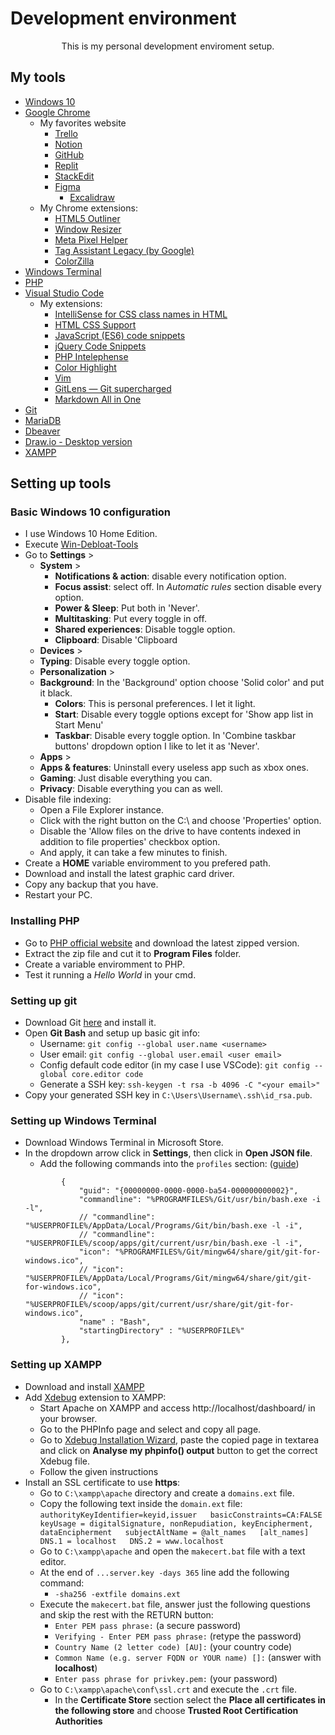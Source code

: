 # Development environment

<p style="text-align: center">This is my personal development enviroment setup.</p>

## My tools 
- [Windows 10](https://www.microsoft.com/pt-br/software-download/windows10)
- [Google Chrome](https://www.google.com/chrome/)
	- My favorites website 
		- [Trello](https://trello.com/pt-BR)
	  - [Notion](https://www.notion.so/)
	  - [GitHub](https://github.com/)
	  - [Replit](https://replit.com/)
	  - [StackEdit](https://stackedit.io/)
	  - [Figma](https://www.figma.com/)
		- [Excalidraw](https://excalidraw.com/)
	- My Chrome extensions: 
		- [HTML5 Outliner](https://chrome.google.com/webstore/detail/html5-outliner/afoibpobokebhgfnknfndkgemglggomo)
		- [Window Resizer](https://chrome.google.com/webstore/detail/window-resizer/kkelicaakdanhinjdeammmilcgefonfh)
		- [Meta Pixel Helper](https://chrome.google.com/webstore/detail/meta-pixel-helper/fdgfkebogiimcoedlicjlajpkdmockpc)
		- [Tag Assistant Legacy (by Google)](https://chrome.google.com/webstore/detail/tag-assistant-legacy-by-g/kejbdjndbnbjgmefkgdddjlbokphdefk?hl=pt-br)
		- [ColorZilla](https://chrome.google.com/webstore/detail/colorzilla/bhlhnicpbhignbdhedgjhgdocnmhomnp?gclid=EAIaIQobChMIxLmy96jt-wIVI0FIAB33mwoDEAAYASAAEgJrqPD_BwE)
- [Windows Terminal](https://apps.microsoft.com/store/detail/windows-terminal/9N0DX20HK701)
- [PHP](https://www.php.net/downloads)
- [Visual Studio Code](https://code.visualstudio.com/)
	- My extensions: 
		- [IntelliSense for CSS class names in HTML](https://marketplace.visualstudio.com/items?itemName=Zignd.html-css-class-completion)
		- [HTML CSS Support](https://marketplace.visualstudio.com/items?itemName=ecmel.vscode-html-css)
		- [JavaScript (ES6) code snippets](https://marketplace.visualstudio.com/items?itemName=xabikos.JavaScriptSnippets)
		- [jQuery Code Snippets](https://marketplace.visualstudio.com/items?itemName=donjayamanne.jquerysnippets)
		- [PHP Intelephense](https://marketplace.visualstudio.com/items?itemName=bmewburn.vscode-intelephense-client)
		- [Color Highlight](https://marketplace.visualstudio.com/items?itemName=naumovs.color-highlight)
		- [Vim](https://marketplace.visualstudio.com/items?itemName=vscodevim.vim)
		- [GitLens — Git supercharged](https://marketplace.visualstudio.com/items?itemName=eamodio.gitlens)
		- [Markdown All in One](https://marketplace.visualstudio.com/items?itemName=yzhang.markdown-all-in-one)
- [Git](https://git-scm.com/)
- [MariaDB](https://mariadb.org/download/?t=mariadb&p=mariadb&r=10.11.2&os=windows&cpu=x86_64&pkg=msi&m=fder)
- [Dbeaver](https://dbeaver.io/download/)
- [Draw.io - Desktop version](https://www.diagrams.net/)
- [XAMPP](https://www.apachefriends.org/download.html)

## Setting up tools 
### Basic Windows 10 configuration
- I use Windows 10 Home Edition.
- Execute [Win-Debloat-Tools](https://github.com/LeDragoX/Win-Debloat-Tools)
- Go to **Settings** >
	- **System** >
		- **Notifications & action**: disable every notification option.
    	- **Focus assist**: select off. In <em>Automatic rules</em> section disable every option.
	    - **Power & Sleep**: Put both in 'Never'.
	    - **Multitasking**: Put every toggle in off. 
	    - **Shared experiences**: Disable toggle option.
    	- **Clipboard**: Disable 'Clipboard 
	- **Devices** > 
    - **Typing**: Disable every toggle option.
	- **Personalization** >
  	- **Background**: In the 'Background' option choose 'Solid color' and put it black.
      - **Colors**: This is personal preferences. I let it light.
      - **Start**: Disable every toggle options except for 'Show app list in Start Menu'
      - **Taskbar**: Disable every toggle option. In 'Combine taskbar buttons' dropdown option I like to let it as 'Never'.
	- **Apps** >
    - **Apps & features**: Uninstall every useless app such as xbox ones.
	- **Gaming**: Just disable everything you can.
    - **Privacy**: Disable everything you can as well.
- Disable file indexing:
	- Open a File Explorer instance.
    - Click with the right button on the C:\ and choose 'Properties' option.
    - Disable the 'Allow files on the drive to have contents indexed in addition to file properties' checkbox option.
    - And apply, it can take a few minutes to finish.
- Create a **HOME** variable enviromment to you prefered path.
- Download and install the latest graphic card driver.
- Copy any backup that you have.
- Restart your PC.

### Installing PHP
- Go to [PHP official website](https://www.php.net/) and download the latest zipped version.
- Extract the zip file and cut it to **Program Files** folder.
- Create a variable enviromment to PHP.
- Test it running a <em>Hello World</em> in your cmd.

### Setting up git
- Download Git [here](https://git-scm.com/) and install it.
- Open **Git Bash** and setup up basic git info: 
	- Username: `git config --global user.name <username>`
    - User email: `git config --global user.email <user email>`
	- Config default code editor (in my case I use VSCode): `git config --global core.editor code`
    - Generate a SSH key: `ssh-keygen -t rsa -b 4096 -C "<your email>"`
- Copy your generated SSH key in `C:\Users\Username\.ssh\id_rsa.pub`.

### Setting up Windows Terminal
- Download Windows Terminal in Microsoft Store.
- In the dropdown arrow click in **Settings**, then click in **Open JSON file**.
	- Add the following commands into the `profiles` section: ([guide](https://stackoverflow.com/questions/56839307/adding-git-bash-to-the-new-windows-terminal))
    ```
			{
			    "guid": "{00000000-0000-0000-ba54-000000000002}",
			    "commandline": "%PROGRAMFILES%/Git/usr/bin/bash.exe -i -l",
			    // "commandline": "%USERPROFILE%/AppData/Local/Programs/Git/bin/bash.exe -l -i",
			    // "commandline": "%USERPROFILE%/scoop/apps/git/current/usr/bin/bash.exe -l -i",
			    "icon": "%PROGRAMFILES%/Git/mingw64/share/git/git-for-windows.ico",
			    // "icon": "%USERPROFILE%/AppData/Local/Programs/Git/mingw64/share/git/git-for-windows.ico",
			    // "icon": "%USERPROFILE%/scoop/apps/git/current/usr/share/git/git-for-windows.ico",
			    "name" : "Bash",
			    "startingDirectory" : "%USERPROFILE%"
			},
    ```

### Setting up XAMPP
- Download and install [XAMPP](https://www.apachefriends.org/download.html)
- Add [Xdebug](https://xdebug.org/) extension to XAMPP:
  - Start Apache on XAMPP and access http://localhost/dashboard/ in your browser.
  - Go to the PHPInfo page and select and copy all page.
  - Go to [Xdebug Installation Wizard](https://xdebug.org/wizard), paste the copied page in textarea and click on **Analyse my phpinfo() output** button to get the correct Xdebug file.
  - Follow the given instructions
- Install an SSL certificate to use **https**:
  - Go to `C:\xampp\apache` directory and create a `domains.ext` file.
  - Copy the following text inside the `domain.ext` file:
		```
			authorityKeyIdentifier=keyid,issuer  
			basicConstraints=CA:FALSE  
			keyUsage = digitalSignature, nonRepudiation, keyEncipherment, dataEncipherment  
			subjectAltName = @alt_names  
			[alt_names]  
			DNS.1 = localhost  
			DNS.2 = www.localhost
		```
  - Go to `C:\xampp\apache` and open the `makecert.bat` file with a text editor.
  - At the end of `...server.key -days 365` line add the following command:
    - `-sha256 -extfile domains.ext`  
  - Execute the `makecert.bat` file, answer just the following questions and skip the rest with the RETURN button:
    - `Enter PEM pass phrase:` (a secure password)
    - `Verifying - Enter PEM pass phrase:` (retype the password)
    - `Country Name (2 letter code) [AU]:` (your country code)
    - `Common Name (e.g. server FQDN or YOUR name) []:` (answer with **localhost**)
    - `Enter pass phrase for privkey.pem:` (your password)
  - Go to `C:\xampp\apache\conf\ssl.crt` and execute the `.crt` file.
    - In the **Certificate Store** section select the **Place all certificates in the following store** and choose **Trusted Root Certification Authorities**


